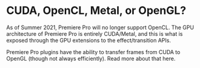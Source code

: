 <a id="gpu-effects-transitions-cuda-opencl-metal-opengl"></a>

# CUDA, OpenCL, Metal, or OpenGL?

As of Summer 2021, Premiere Pro will no longer support OpenCL. The GPU architecture of Premiere Pro is entirely CUDA/Metal, and this is what is exposed through the GPU extensions to the effect/transition APIs.

Premiere Pro plugins have the ability to transfer frames from CUDA to OpenGL (though not always efficiently). Read more about that here.
